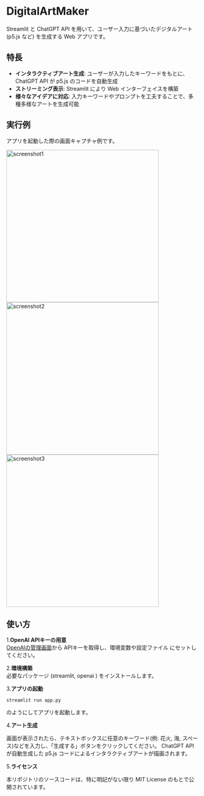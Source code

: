 

# DigitalArtMaker

Streamlit と ChatGPT API を用いて、ユーザー入力に基づいたデジタルアート (p5.js など) を生成する Web アプリです。

## 特長

- **インタラクティブアート生成**: ユーザーが入力したキーワードをもとに、ChatGPT API が p5.js のコードを自動生成
- **ストリーミング表示**: Streamlit により Web インターフェイスを構築
- **様々なアイデアに対応**: 入力キーワードやプロンプトを工夫することで、多種多様なアートを生成可能

## 実行例

アプリを起動した際の画面キャプチャ例です。

<img src="https://github.com/user-attachments/assets/d7e787e8-46e6-4454-b361-6d71fe37eb5a" width="400" alt="screenshot1" />
<img src="https://github.com/user-attachments/assets/3d6880f4-6e77-4698-be33-bdbf9345b70e" width="400" alt="screenshot2" />
<img src="https://github.com/user-attachments/assets/c5d6aad8-c337-45a0-ac69-cbbc9e10f485" width="400" alt="screenshot3" />

## 使い方

1.**OpenAI APIキーの用意**  
   [OpenAIの管理画面](https://platform.openai.com/account/api-keys)から APIキーを取得し、環境変数や設定ファイル にセットしてください。
   
2.**環境構築**  
必要なパッケージ (streamlit, openai ) をインストールします。

3.**アプリの起動**
```
streamlit run app.py
```
のようにしてアプリを起動します。

4.**アート生成**

画面が表示されたら、テキストボックスに任意のキーワード(例: 花火, 海, スペース)などを入力し、「生成する」ボタンをクリックしてください。
ChatGPT API が自動生成した p5.js コードによるインタラクティブアートが描画されます。

5.**ライセンス**

本リポジトリのソースコードは、特に明記がない限り MIT License のもとで公開されています。
